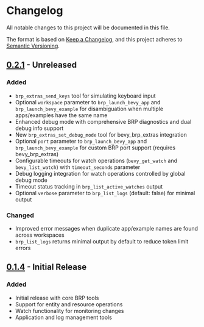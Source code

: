# Changelog

All notable changes to this project will be documented in this file.

The format is based on [Keep a Changelog](https://keepachangelog.com/en/1.1.0/),
and this project adheres to [Semantic Versioning](https://semver.org/spec/v2.0.0.html).

## [0.2.1] - Unreleased

### Added
- `brp_extras_send_keys` tool for simulating keyboard input
- Optional `workspace` parameter to `brp_launch_bevy_app` and `brp_launch_bevy_example` for disambiguation when multiple apps/examples have the same name
- Enhanced debug mode with comprehensive BRP diagnostics and dual debug info support
- New `brp_extras_set_debug_mode` tool for bevy_brp_extras integration
- Optional `port` parameter to `brp_launch_bevy_app` and `brp_launch_bevy_example` for custom BRP port support (requires bevy_brp_extras)
- Configurable timeouts for watch operations (`bevy_get_watch` and `bevy_list_watch`) with `timeout_seconds` parameter
- Debug logging integration for watch operations controlled by global debug mode
- Timeout status tracking in `brp_list_active_watches` output
- Optional `verbose` parameter to `brp_list_logs` (default: false) for minimal output

### Changed
- Improved error messages when duplicate app/example names are found across workspaces
- `brp_list_logs` returns minimal output by default to reduce token limit errors

## [0.1.4] - Initial Release

### Added
- Initial release with core BRP tools
- Support for entity and resource operations
- Watch functionality for monitoring changes
- Application and log management tools

[0.2.1]: https://github.com/natepiano/bevy_brp/mcp/compare/v0.1.4...v0.2.1
[0.1.4]: https://github.com/natepiano/bevy_brp/mcp/releases/tag/v0.1.4
